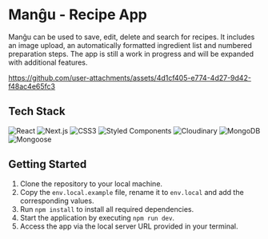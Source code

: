 # Man&gcirc;u - Recipe App

Man&gcirc;u can be used to save, edit, delete and search for recipes. It includes an image upload, an automatically formatted ingredient list and numbered preparation steps. The app is still a work in progress and will be expanded with additional features.

https://github.com/user-attachments/assets/4d1cf405-e774-4d27-9d42-f48ac4e65fc3

## Tech Stack

![React](https://img.shields.io/badge/React-20232A?style=for-the-badge&logo=react&logoColor=61DAFB)
![Next.js](https://img.shields.io/badge/Next.js-000000?style=for-the-badge&logo=nextdotjs&logoColor=white)
![CSS3](https://img.shields.io/badge/CSS3-1572B6?style=for-the-badge&logo=css3&logoColor=white)
![Styled Components](https://img.shields.io/badge/Styled--Components-DB7093?style=for-the-badge&logo=styled-components&logoColor=white)
![Cloudinary](https://img.shields.io/badge/Cloudinary-3448C5?style=for-the-badge&logo=cloudinary&logoColor=white)
![MongoDB](https://img.shields.io/badge/MongoDB-47A248?style=for-the-badge&logo=mongodb&logoColor=white)
![Mongoose](https://img.shields.io/badge/Mongoose-880000?style=for-the-badge&logoColor=white)

## Getting Started

1. Clone the repository to your local machine.
2. Copy the `env.local.example` file, rename it to `env.local` and add the corresponding values.
3. Run `npm install` to install all required dependencies.
4. Start the application by executing `npm run dev`.
5. Access the app via the local server URL provided in your terminal.
